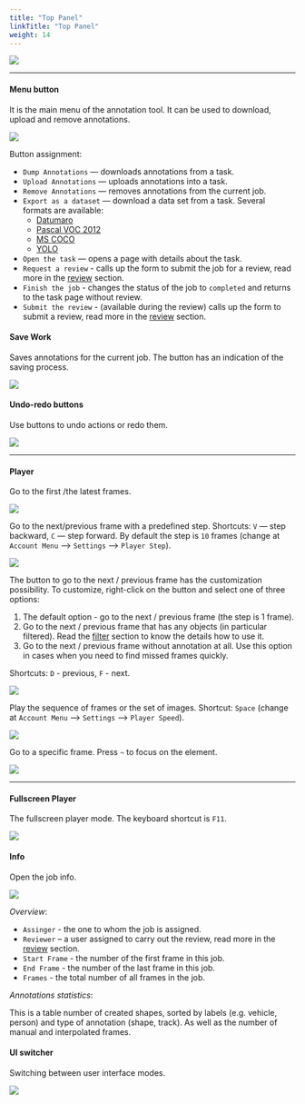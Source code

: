 ```yaml
---
title: "Top Panel"
linkTitle: "Top Panel"
weight: 14
---
```


![](../../../../images/image035.jpg)

---

#### Menu button

It is the main menu of the annotation tool. It can be used to download, upload and remove annotations.

![](../../../../images/image051.jpg)

Button assignment:

- `Dump Annotations` — downloads annotations from a task.
- `Upload Annotations` — uploads annotations into a task.
- `Remove Annotations` — removes annotations from the current job.
- `Export as a dataset` — download a data set from a task. Several formats are available:
  - [Datumaro](https://github.com/openvinotoolkit/cvat/tree/develop/cvat/apps/dataset_manager/formats/datumaro)
  - [Pascal VOC 2012](http://host.robots.ox.ac.uk/pascal/VOC/)
  - [MS COCO](http://cocodataset.org/#format-data)
  - [YOLO](https://pjreddie.com/darknet/yolo/)
- `Open the task` — opens a page with details about the task.
- `Request a review` - calls up the form to submit the job for a review, read more in the [review](../../../../docs/for-users/user-guide/advanced/review/) section.
- `Finish the job` - changes the status of the job to `completed` and returns to the task page without review.
- `Submit the review` - (available during the review) calls up the form to submit a review, read more in the [review](../../../../docs/for-users/user-guide/advanced/review/) section.

#### Save Work

Saves annotations for the current job. The button has an indication of the saving process.

![](../../../../images/image141.jpg)

#### Undo-redo buttons

Use buttons to undo actions or redo them.

![](../../../../images/image061.jpg)

---

#### Player

Go to the first /the latest frames.

![](../../../../images/image036.jpg)

Go to the next/previous frame with a predefined step. Shortcuts:
`V` — step backward, `C` — step forward. By default the step is `10` frames
(change at `Account Menu` —> `Settings` —> `Player Step`).

![](../../../../images/image037.jpg)

The button to go to the next / previous frame has the customization possibility. To customize, right-click on the button and select one of three options:

1. The default option - go to the next / previous frame (the step is 1 frame).
2. Go to the next / previous frame that has any objects (in particular filtered). Read the [filter](../../../../docs/for-users/user-guide/advanced/filter/) section to know the details how to use it.
3. Go to the next / previous frame without annotation at all. Use this option in cases when you need to find missed frames quickly.

Shortcuts: `D` - previous, `F` - next.

![](../../../../images/image040.jpg)

Play the sequence of frames or the set of images.
Shortcut: `Space` (change at `Account Menu` —> `Settings` —> `Player Speed`).

![](../../../../images/image041.jpg)

Go to a specific frame. Press `~` to focus on the element.

![](../../../../images/image060.jpg)

---

#### Fullscreen Player

The fullscreen player mode. The keyboard shortcut is `F11`.

![](../../../../images/image143.jpg)

#### Info

Open the job info.

![](../../../../images/image144_detrac.jpg)

_Overview_:

- `Assinger` - the one to whom the job is assigned.
- `Reviewer` – a user assigned to carry out the review, read more in the [review](../../../../docs/for-users/user-guide/advanced/review) section.
- `Start Frame` - the number of the first frame in this job.
- `End Frame` - the number of the last frame in this job.
- `Frames` - the total number of all frames in the job.

_Annotations statistics_:

This is a table number of created shapes, sorted by labels (e.g. vehicle, person)
and type of annotation (shape, track). As well as the number of manual and interpolated frames.

#### UI switcher

Switching between user interface modes.

![](../../../../images/image145.jpg)
